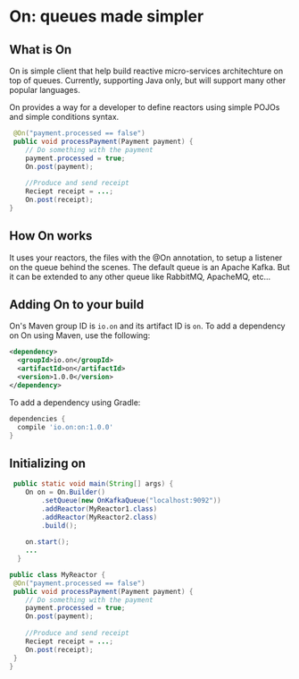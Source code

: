 # On: queues made simpler

## What is On
On is simple client that help build reactive micro-services architechture on top of queues.
Currently, supporting Java only, but will support many other popular languages.

On provides a way for a developer to define reactors using simple POJOs and simple conditions syntax.

``` java
 @On("payment.processed == false")
 public void processPayment(Payment payment) {
    // Do something with the payment
    payment.processed = true;
    On.post(payment);
    
    //Produce and send receipt
    Reciept receipt = ...;
    On.post(receipt);
}
```

## How On works
It uses your reactors, the files with the @On annotation, to setup a listener on the queue behind  the scenes.
The default queue is an Apache Kafka. But it can be extended to any other queue like RabbitMQ, ApacheMQ, etc...
## Adding On to your build

On's Maven group ID is `io.on` and its artifact ID is `on`.
To add a dependency on On using Maven, use the following:

```xml
<dependency>
  <groupId>io.on</groupId>
  <artifactId>on</artifactId>
  <version>1.0.0</version>
</dependency>
```

To add a dependency using Gradle:

```gradle
dependencies {
  compile 'io.on:on:1.0.0'
}
```

## Initializing on
``` java
 public static void main(String[] args) {
    On on = On.Builder()
        .setQueue(new OnKafkaQueue("localhost:9092"))
        .addReactor(MyReactor1.class)
        .addReactor(MyReactor2.class)
        .build();
        
    on.start();
    ...
  }
```


``` java
public class MyReactor {
 @On("payment.processed == false")
 public void processPayment(Payment payment) {
    // Do something with the payment
    payment.processed = true;
    On.post(payment);
    
    //Produce and send receipt
    Reciept receipt = ...;
    On.post(receipt);
 }
}
```
